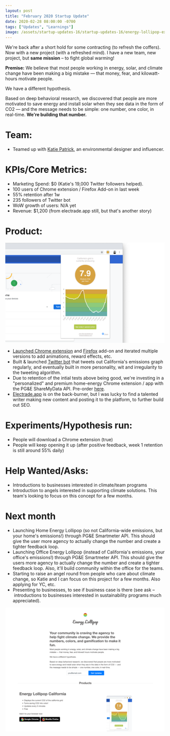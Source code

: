```yaml
---
layout: post
title: "February 2020 Startup Update"
date: 2020-02-28 08:00:00 -0700
tags: ["Updates", "Learnings"]
image: /assets/startup-updates-16/startup-updates-16/energy-lollipop-extension.png
---
```


We're back after a short hold for some contracting (to refresh the coffers). Now with a new project (with a refreshed mind). I have a new team, new project, but **same mission** – to fight global warming!

**Premise:**
We believe that most people working in energy, solar, and climate change have been making a big mistake — that money, fear, and kilowatt-hours motivate people.

We have a different hypothesis.

Based on deep behavioral research, we discovered that people are more motivated to save energy and install solar when they see data in the form of CO2 — and the message needs to be simple: one number, one color, in real-time. **We're building that number.**

# Team: 

- Teamed up with [Katie Patrick](https://twitter.com/katiepatrick), an environmental designer and influencer.

# KPIs/Core Metrics:

- Marketing Spend: $0 (Katie's 19,000 Twitter followers helped).
- 100 users of Chrome extension / Firefox Add-on in last week
- 55% retention after 1w
- 235 followers of Twitter bot
- WoW growth of users: N/A yet
- Revenue: $1,200 (from electrade.app still, but that's another story)

# Product:

![](/assets/startup-updates-16/energy-lollipop-extension.png)

- [Launched Chrome extension](https://chrome.google.com/webstore/detail/energy-lollipop/jolcdgpgpdlpjafhepiicopakoiifdfm?hl=en) and [Firefox](https://addons.mozilla.org/en-US/firefox/addon/energy-lollipop/) add-on and iterated multiple versions to add animations, reward effects, etc.
- Built & launched [Twitter bot](https://twitter.com/energylollipop) that tweets out California's emissions graph regularly, and eventually built in more personality, wit and irregularity to the tweeting algorithm.
- Due to retention of the intial tests above being good, we're investing in a "personalized" and premium home-energy Chrome extension / app with the PG&E ShareMyData API. Pre-order [here](https://energylollipop.com).
- [Electrade.app](https://www.electrade.app) is on the back-burner, but I was lucky to find a talented writer making new content and posting it to the platform, to further build out SEO.

# Experiments/Hypothesis run:

- People will download a Chrome extension (true)
- People will keep opening it up (after positive feedback, week 1 retention is still around 55% daily)

# Help Wanted/Asks:

- Introductions to businesses interested in climate/team programs
- Introduction to angels interested in supporting climate solutions. This team's looking to focus on this concept for a few months.

# Next month

- Launching Home Energy Lollipop (so not California-wide emissions, but your home's emissions!) through PG&E Smartmeter API. This should give the user more agency to actually change the number and create a tighter feedback loop.
- Launching Office Energy Lollipop (instead of California's emissions, your office's emissions!) through PG&E Smartmeter API. This should give the users more agency to actually change the number and create a tighter feedback loop. Also, it'll build community within the office for the teams.
- Starting to raise an angel round from people who care about climate change, so Katie and I can focus on this project for a few months. Also applying for YC, etc.
- Presenting to businesses, to see if business case is there (see ask – introductions to businesses interested in sustainability programs much appreciated).

<a href="https://energylollipop.netlify.com" target="_blank"><img class="blog-shadows" src="/assets/startup-updates-16/energy-lollipop-website.png" /></a>
